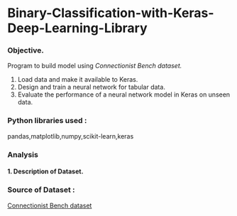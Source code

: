 # Binary-Classification-with-Keras-Deep-Learning-Library

### Objective.
Program to build model using *Connectionist Bench dataset.*
1. Load data and make it available to Keras.
2. Design and train a neural network for tabular data.
3. Evaluate the performance of a neural network model in Keras on unseen data.

### Python libraries used :
pandas,matplotlib,numpy,scikit-learn,keras

### Analysis 
#### 1. Description of Dataset.

### Source of Dataset :
[Connectionist Bench dataset](https://archive.ics.uci.edu/ml/machine-learning-databases/undocumented/connectionist-bench/sonar/sonar.all-data)


